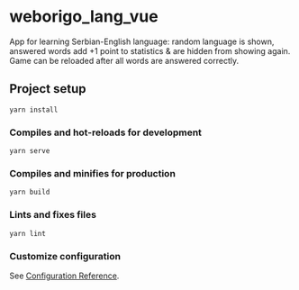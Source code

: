 # weborigo_lang_vue
App for learning Serbian-English language:
random language is shown,
answered words add +1 point to statistics & are hidden from showing again.
Game can be reloaded after all words are answered correctly.

## Project setup
```
yarn install
```

### Compiles and hot-reloads for development
```
yarn serve
```

### Compiles and minifies for production
```
yarn build
```

### Lints and fixes files
```
yarn lint
```

### Customize configuration
See [Configuration Reference](https://cli.vuejs.org/config/).
